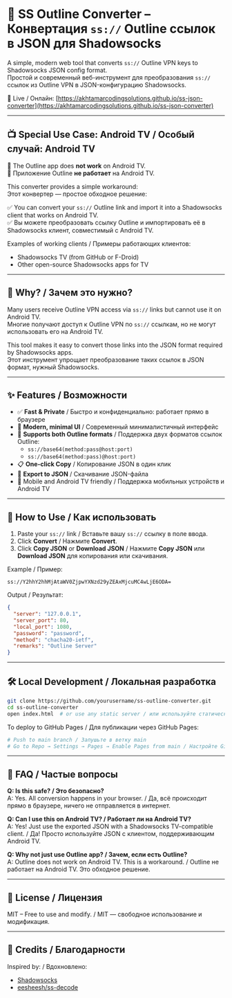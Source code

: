 # 🔐 SS Outline Converter – Конвертация `ss://` Outline ссылок в JSON для Shadowsocks

A simple, modern web tool that converts `ss://` Outline VPN keys to Shadowsocks JSON config format.  
Простой и современный веб-инструмент для преобразования `ss://` ссылок из Outline VPN в JSON-конфигурацию Shadowsocks.

🔗 Live / Онлайн: [https://akhtamarcodingsolutions.github.io/ss-json-converter](https://akhtamarcodingsolutions.github.io/ss-json-converter)

---

## 📺 Special Use Case: Android TV / Особый случай: Android TV

🛑 The Outline app does **not work** on Android TV.  
🛑 Приложение Outline **не работает** на Android TV.

This converter provides a simple workaround:  
Этот конвертер — простое обходное решение:

✅ You can convert your `ss://` Outline link and import it into a Shadowsocks client that works on Android TV.  
✅ Вы можете преобразовать ссылку Outline и импортировать её в Shadowsocks клиент, совместимый с Android TV.

Examples of working clients / Примеры работающих клиентов:
- Shadowsocks TV (from GitHub or F-Droid)
- Other open-source Shadowsocks apps for TV

---

## 🌟 Why? / Зачем это нужно?

Many users receive Outline VPN access via `ss://` links but cannot use it on Android TV.  
Многие получают доступ к Outline VPN по `ss://` ссылкам, но не могут использовать его на Android TV.

This tool makes it easy to convert those links into the JSON format required by Shadowsocks apps.  
Этот инструмент упрощает преобразование таких ссылок в JSON формат, нужный Shadowsocks.

---

## ✨ Features / Возможности

- ✅ **Fast & Private** / Быстро и конфиденциально: работает прямо в браузере  
- 🎨 **Modern, minimal UI** / Современный минималистичный интерфейс  
- 🧠 **Supports both Outline formats** / Поддержка двух форматов ссылок Outline:
  - `ss://base64(method:pass@host:port)`  
  - `ss://base64(method:pass)@host:port)`  
- 📋 **One-click Copy** / Копирование JSON в один клик  
- 💾 **Export to JSON** / Скачивание JSON-файла  
- 📱 Mobile and Android TV friendly / Поддержка мобильных устройств и Android TV  

---

## 🚀 How to Use / Как использовать

1. Paste your `ss://` link / Вставьте вашу `ss://` ссылку в поле ввода.  
2. Click **Convert** / Нажмите **Convert**.  
3. Click **Copy JSON** or **Download JSON** / Нажмите **Copy JSON** или **Download JSON** для копирования или скачивания.

Example / Пример:

```
ss://Y2hhY2hhMjAtaWV0ZjpwYXNzd29yZEAxMjcuMC4wLjE6ODA=
```

Output / Результат:

```json
{
  "server": "127.0.0.1",
  "server_port": 80,
  "local_port": 1080,
  "password": "password",
  "method": "chacha20-ietf",
  "remarks": "Outline Server"
}
```

---

## 🛠 Local Development / Локальная разработка

```bash
git clone https://github.com/yourusername/ss-outline-converter.git
cd ss-outline-converter
open index.html  # or use any static server / или используйте статический сервер
```

To deploy to GitHub Pages / Для публикации через GitHub Pages:

```bash
# Push to main branch / Запушьте в ветку main
# Go to Repo → Settings → Pages → Enable Pages from main / Настройте GitHub Pages через настройки репозитория
```

---

## 🤔 FAQ / Частые вопросы

**Q: Is this safe? / Это безопасно?**  
A: Yes. All conversion happens in your browser. / Да, всё происходит прямо в браузере, ничего не отправляется в интернет.

**Q: Can I use this on Android TV? / Работает ли на Android TV?**  
A: Yes! Just use the exported JSON with a Shadowsocks TV-compatible client. / Да! Просто используйте JSON с клиентом, поддерживающим Android TV.

**Q: Why not just use Outline app? / Зачем, если есть Outline?**  
A: Outline does not work on Android TV. This is a workaround. / Outline не работает на Android TV. Это обходное решение.

---

## 📄 License / Лицензия

MIT – Free to use and modify. / MIT — свободное использование и модификация.

---

## 🙌 Credits / Благодарности

Inspired by: / Вдохновлено:
- [Shadowsocks](https://github.com/shadowsocks)
- [eesheesh/ss-decode](https://gist.github.com/eesheesh/e2da0e61a85e50ebf23651eb1921517f)
